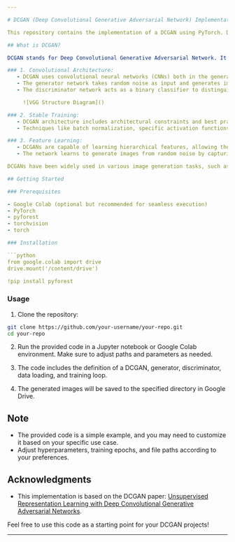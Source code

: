 ```yaml
---

# DCGAN (Deep Convolutional Generative Adversarial Network) Implementation

This repository contains the implementation of a DCGAN using PyTorch. DCGAN is a type of Generative Adversarial Network (GAN) designed for generating realistic synthetic data, particularly images.

## What is DCGAN?

DCGAN stands for Deep Convolutional Generative Adversarial Network. It's an architecture composed of convolutional networks, introduced to address the challenges of generating high-quality synthetic images. Here are some key features:

### 1. Convolutional Architecture:
   - DCGAN uses convolutional neural networks (CNNs) both in the generator and discriminator.
   - The generator network takes random noise as input and generates images through a series of convolutional layers.
   - The discriminator network acts as a binary classifier to distinguish between real and generated images.

     ![VGG Structure Diagram]()

### 2. Stable Training:
   - DCGAN architecture includes architectural constraints and best practices that make training more stable and efficient compared to traditional GANs.
   - Techniques like batch normalization, specific activation functions, and strided convolutions contribute to the stability of training.

### 3. Feature Learning:
   - DCGANs are capable of learning hierarchical features, allowing them to generate images with a higher perceptual quality.
   - The network learns to generate images from random noise by capturing essential features and patterns from the training data.

DCGANs have been widely used in various image generation tasks, such as generating realistic human faces, objects, and scene images.

## Getting Started

### Prerequisites

- Google Colab (optional but recommended for seamless execution)
- PyTorch
- pyforest
- torchvision
- torch

### Installation

```python
from google.colab import drive
drive.mount('/content/drive')

!pip install pyforest
```

### Usage

1. Clone the repository:

```bash
git clone https://github.com/your-username/your-repo.git
cd your-repo
```

2. Run the provided code in a Jupyter notebook or Google Colab environment. Make sure to adjust paths and parameters as needed.

3. The code includes the definition of a DCGAN, generator, discriminator, data loading, and training loop.

4. The generated images will be saved to the specified directory in Google Drive.

## Note

- The provided code is a simple example, and you may need to customize it based on your specific use case.
- Adjust hyperparameters, training epochs, and file paths according to your preferences.

## Acknowledgments

- This implementation is based on the DCGAN paper: [Unsupervised Representation Learning with Deep Convolutional Generative Adversarial Networks](https://arxiv.org/abs/1511.06434).

Feel free to use this code as a starting point for your DCGAN projects!

---
```

